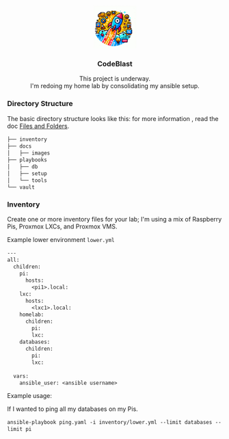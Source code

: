 <div align="center">
  <a href="https://github.com/github_username/repo_name">
    <img src="docs/images/logo.png" alt="Logo" width="100" height="100">
  </a>
<h3 align="center">CodeBlast</h3>
  <p align="center">
    This project is underway.<br/>
    I'm redoing my home lab by consolidating my ansible setup.
    <br />
  </p>  
</div>



### Directory Structure

The basic directory structure looks like this: for more information , read the doc [Files and Folders](docs/Files_Folders.md).

```
├── inventory 
├── docs
│   ├── images
├── playbooks
│   ├── db
│   ├── setup
│   └── tools
└── vault 
```

### Inventory

Create one or more inventory files for your lab; I'm using a mix of Raspberry Pis, Proxmox LXCs, and Proxmox VMS.  

Example lower environment `lower.yml`

```
---
all:
  children:
    pi:
      hosts:
        <pi1>.local:        
    lxc:
      hosts:
        <lxc1>.local:        
    homelab:
      children:
        pi:
        lxc:        
    databases:
      children:
        pi:
        lxc:   
   
  vars:
    ansible_user: <ansible username>
```

Example usage:

If I wanted to ping all my databases on my Pis.

```
ansible-playbook ping.yaml -i inventory/lower.yml --limit databases --limit pi
```



